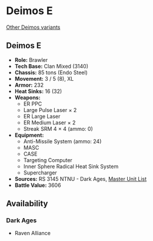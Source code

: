 # Deimos E

[Other Deimos variants](../deimos.md)

## Deimos E
- **Role:** Brawler
- **Tech Base:** Clan Mixed (3140)
- **Chassis:** 85 tons (Endo Steel)
- **Movement:** 3 / 5 (8), XL
- **Armor:** 232
- **Heat Sinks:** 16 (32)
- **Weapons:**
  - ER PPC
  - Large Pulse Laser × 2
  - ER Large Laser
  - ER Medium Laser × 2
  - Streak SRM 4 × 4 (ammo: 0)
- **Equipment:**
  - Anti-Missile System (ammo: 24)
  - MASC
  - CASE
  - Targeting Computer
  - Inner Sphere Radical Heat Sink System
  - Supercharger
- **Sources:** RS 3145 NTNU - Dark Ages, [Master Unit List](http://masterunitlist.info/Unit/Details/6855/deimos-e)
- **Battle Value:** 3606

## Availability

### Dark Ages
- Raven Alliance

